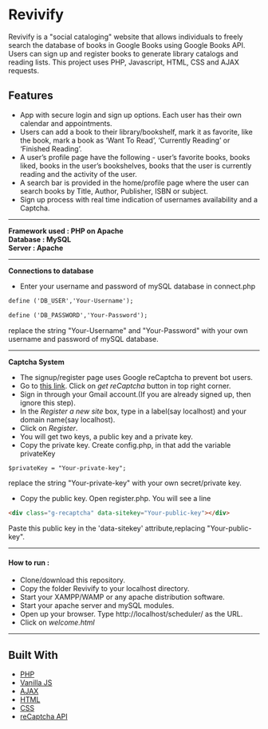 # Revivify

Revivify is a "social cataloging" website that allows individuals to freely search the database of books in Google Books using Google Books API. Users can sign up and register books to generate library catalogs and reading lists.
This project uses PHP, Javascript, HTML, CSS and AJAX requests.

## Features 

* App with secure login and sign up options. Each user has their own calendar and appointments.
* Users can add a book to their library/bookshelf, mark it as favorite, like the book, mark a book as ‘Want To Read’, ‘Currently Reading’ or ‘Finished Reading’.
* A user’s profile page have the following - user’s favorite books, books liked, books in
the user’s bookshelves, books that the user is currently reading and the activity of the
user.
* A search bar is provided in the home/profile page where the user can search books by Title,
Author, Publisher, ISBN or subject.
* Sign up process with real time indication of usernames availability and a Captcha.

----

**Framework used : PHP on Apache**  
**Database 	 : MySQL**  
**Server	 : Apache** 

----

**Connections to database**
* Enter your username and password of mySQL database in connect.php
```html
define ('DB_USER','Your-Username');
```
```html
define ('DB_PASSWORD','Your-Password');
```
replace the string "Your-Username" and "Your-Password" with your own username and password of mySQL database.

----

**Captcha System**

* The signup/register page uses Google reCaptcha to prevent bot users.
* Go to [this link](https://www.google.com/recaptcha/intro/index.html). Click on *get reCaptcha* button in top right corner.
* Sign in through your Gmail account.(If you are already signed up, then ignore this step).
* In the *Register a new site* box, type in a label(say localhost) and your domain name(say localhost). 
* Click on *Register*.
* You will get two keys, a public key and a private key.
* Copy the private key. Create config.php, in that add the variable privateKey 
```html
$privateKey = "Your-private-key";
```
replace the string "Your-private-key" with your own secret/private key.
* Copy the public key. Open register.php. You will see a line 
```html
<div class="g-recaptcha" data-sitekey="Your-public-key"></div>
```
Paste this public key in the 'data-sitekey' attribute,replacing "Your-public-key".

----

#### How to run :

* Clone/download this repository.
* Copy the folder Revivify to your localhost directory.
* Start your XAMPP/WAMP or any apache distribution software.
* Start your apache server and mySQL modules.
* Open up your browser. Type http://localhost/scheduler/ as the URL.
* Click on *welcome.html*

----

## Built With

* [PHP](http://php.net/)
* [Vanilla JS](http://vanilla-js.com/)
* [AJAX](https://developer.mozilla.org/en-US/docs/Web/Guide/AJAX)
* [HTML](https://www.w3.org/html/)
* [CSS](https://www.w3.org/Style/CSS/)
* [reCaptcha API](https://www.google.com/recaptcha/)